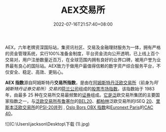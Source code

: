 ﻿---
weight: 
title: "AEX交易所"
description: "Bit.cc注册于英国，是Bit World Investments Limited所运营的一家平台，提供区块链技术服务及数字资产交易。"
date: 2022-07-16T21:57:40+08:00
lastmod: 2022-07-16T16:45:40+08:00
draft: false
authors: ["sadfrog"]
featuredImage: "aexjiaoyisuo.webp"
link: "https://www.aex.com/"
tags: ["交易所","AEX交易所"]
categories: ["navigation"]
navigation: ["交易所"]
lightgallery: true
toc: true
pinned: false
recommend: false
recommend1: false
---
AEX，六年老牌资深国际站，集资讯社区、交易及金融理财服务为一体，拥有严格的资金管理系统，实行100%准备金制度，平台资金流向公开透明，已上线上百个交易对，用户注册数量近百万，在全球范围内拥有良好的业界口碑，被用户誉为业界最有良心的国际站。AEX致力于做用户最值得信赖的数字资产综合服务平台，不仅安全、稳定、高效、更贴心。



**AEX 指数**源自阿姆斯特丹**交易所指数**，是由在[阿姆斯特丹泛欧交易所](https://en.wikipedia.org/wiki/Amsterdam_Stock_Exchange)（前身为*阿姆斯特丹证券交易所）交易的*[荷兰](https://en.wikipedia.org/wiki/Netherlands)[公司](https://en.wikipedia.org/wiki/List_of_companies_of_the_Netherlands)组成的[股票市场指数](https://en.wikipedia.org/wiki/Stock_market_index)。该指数始于 1983 年，由最多 25 种在交易所交易最频繁的[证券](https://en.wikipedia.org/wiki/Security_(finance))组成。[它是泛](https://en.wikipedia.org/wiki/Euronext)欧交易所集团的主要国家指数之一，与[泛欧交易所布鲁塞尔](https://en.wikipedia.org/wiki/Euronext_Brussels)的[BEL20](https://en.wikipedia.org/wiki/BEL20)、[都柏林](https://en.wikipedia.org/wiki/Euronext_Dublin)泛欧交易所的ISEQ [20](https://en.wikipedia.org/wiki/ISEQ_20)、[里斯本泛欧交易所](https://en.wikipedia.org/wiki/Euronext_Lisbon)的[PSI-20并列](https://en.wikipedia.org/wiki/PSI-20) , [Oslo Bors ](https://en.wikipedia.org/wiki/Oslo_Bors)[OBX 指数](https://en.wikipedia.org/wiki/OBX_Index)和[Euronext Paris](https://en.wikipedia.org/wiki/Euronext_Paris)的[CAC 40](https://en.wikipedia.org/wiki/CAC_40)。



![](C:\Users\jackson\Desktop\下载 (1).jpg)